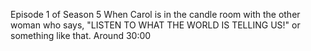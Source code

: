 Episode 1 of Season 5 When Carol is in the candle room with the other woman who says, "LISTEN TO WHAT THE WORLD IS TELLING US!" or something like that. Around 30:00
